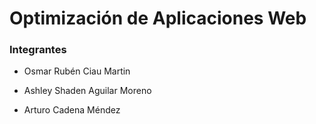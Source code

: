 # Optimización de Aplicaciones Web
### Integrantes
- Osmar Rubén Ciau Martin

- Ashley Shaden Aguilar Moreno


- Arturo Cadena Méndez

